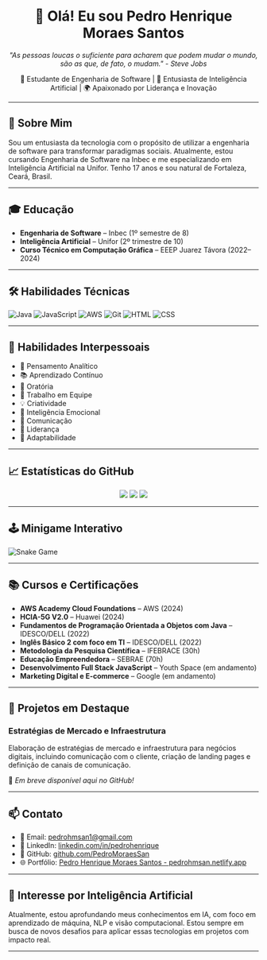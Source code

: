 <h1 align="center">👋 Olá! Eu sou Pedro Henrique Moraes Santos</h1>

<p align="center">
  <em>"As pessoas loucas o suficiente para acharem que podem mudar o mundo, são as que, de fato, o mudam." - Steve Jobs</em>
</p>

<p align="center">
  🚀 Estudante de Engenharia de Software | 🤖 Entusiasta de Inteligência Artificial | 🌍 Apaixonado por Liderança e Inovação
</p>

---

## 🧠 Sobre Mim

Sou um entusiasta da tecnologia com o propósito de utilizar a engenharia de software para transformar paradigmas sociais. Atualmente, estou cursando Engenharia de Software na Inbec e me especializando em Inteligência Artificial na Unifor. Tenho 17 anos e sou natural de Fortaleza, Ceará, Brasil.

---

## 🎓 Educação

- **Engenharia de Software** – Inbec (1º semestre de 8)
- **Inteligência Artificial** – Unifor (2º trimestre de 10)
- **Curso Técnico em Computação Gráfica** – EEEP Juarez Távora (2022–2024)

---

## 🛠️ Habilidades Técnicas

![Java](https://img.shields.io/badge/Java-80%25-blue)
![JavaScript](https://img.shields.io/badge/JavaScript-85%25-yellow)
![AWS](https://img.shields.io/badge/AWS-70%25-orange)
![Git](https://img.shields.io/badge/Git-75%25-red)
![HTML](https://img.shields.io/badge/HTML-90%25-green)
![CSS](https://img.shields.io/badge/CSS-85%25-purple)

---

## 🤝 Habilidades Interpessoais

- 🧠 Pensamento Analítico
- 📚 Aprendizado Contínuo
- 🎤 Oratória
- 🤝 Trabalho em Equipe
- 💡 Criatividade
- 🧘 Inteligência Emocional
- 📢 Comunicação
- 🧭 Liderança
- 🔄 Adaptabilidade

---

## 📈 Estatísticas do GitHub

<p align="center">
  <img src="https://github-readme-stats.vercel.app/api?username=PedroMoraesSan&show_icons=true&theme=radical" />
  <img src="https://github-readme-stats.vercel.app/api/top-langs/?username=PedroMoraesSan&layout=compact&theme=radical" />
  <img src="https://github-readme-streak-stats.herokuapp.com/?user=PedroMoraesSan&theme=radical" />
</p>

---

## 🕹️ Minigame Interativo

![Snake Game](https://github.com/pedrohenrique/pedrohenrique/raw/output/github-contribution-grid-snake.svg)

---

## 📚 Cursos e Certificações

- **AWS Academy Cloud Foundations** – AWS (2024)
- **HCIA-5G V2.0** – Huawei (2024)
- **Fundamentos de Programação Orientada a Objetos com Java** – IDESCO/DELL (2022)
- **Inglês Básico 2 com foco em TI** – IDESCO/DELL (2022)
- **Metodologia da Pesquisa Científica** – IFEBRACE (30h)
- **Educação Empreendedora** – SEBRAE (70h)
- **Desenvolvimento Full Stack JavaScript** – Youth Space (em andamento)
- **Marketing Digital e E-commerce** – Google (em andamento)

---

## 🚀 Projetos em Destaque

### Estratégias de Mercado e Infraestrutura

Elaboração de estratégias de mercado e infraestrutura para negócios digitais, incluindo comunicação com o cliente, criação de landing pages e definição de canais de comunicação.

🔗 *Em breve disponível aqui no GitHub!*

---

## 📫 Contato

- 📧 Email: [pedrohmsan1@gmail.com](mailto:pedrohmsan1@gmail.com)
- 💼 LinkedIn: [linkedin.com/in/pedrohenrique](https://www.linkedin.com/in/pedrohenrique)
- 🐙 GitHub: [github.com/PedroMoraesSan](https://github.com/PedroMoraesSan/)
- 🌐 Portfólio: [Pedro Henrique Moraes Santos - pedrohmsan.netlify.app](https://pedrohmsan.netlify.app)

---

## 🧠 Interesse por Inteligência Artificial

Atualmente, estou aprofundando meus conhecimentos em IA, com foco em aprendizado de máquina, NLP e visão computacional. Estou sempre em busca de novos desafios para aplicar essas tecnologias em projetos com impacto real.

---
